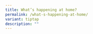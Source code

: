 ```yaml
---
title: What’s happening at home?
permalink: /what-s-happening-at-home/
variant: tiptap
description: ""
---
```

